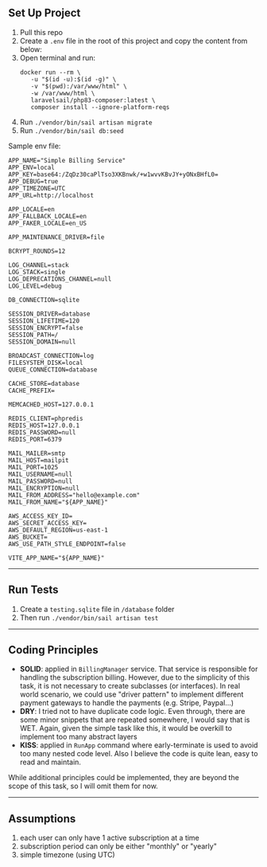 ## Set Up Project

1. Pull this repo
2. Create a `.env` file in the root of this project and copy the content from below:
3. Open terminal and run:
   ```shell
   docker run --rm \
      -u "$(id -u):$(id -g)" \
      -v "$(pwd):/var/www/html" \
      -w /var/www/html \
      laravelsail/php83-composer:latest \
      composer install --ignore-platform-reqs
   ```
4. Run `./vendor/bin/sail artisan migrate`
5. Run `./vendor/bin/sail db:seed`

Sample env file:

```dotenv
APP_NAME="Simple Billing Service"
APP_ENV=local
APP_KEY=base64:/ZqDz30caPlTso3XKBnwk/+w1wvvKBvJY+yONxBHfL0=
APP_DEBUG=true
APP_TIMEZONE=UTC
APP_URL=http://localhost

APP_LOCALE=en
APP_FALLBACK_LOCALE=en
APP_FAKER_LOCALE=en_US

APP_MAINTENANCE_DRIVER=file

BCRYPT_ROUNDS=12

LOG_CHANNEL=stack
LOG_STACK=single
LOG_DEPRECATIONS_CHANNEL=null
LOG_LEVEL=debug

DB_CONNECTION=sqlite

SESSION_DRIVER=database
SESSION_LIFETIME=120
SESSION_ENCRYPT=false
SESSION_PATH=/
SESSION_DOMAIN=null

BROADCAST_CONNECTION=log
FILESYSTEM_DISK=local
QUEUE_CONNECTION=database

CACHE_STORE=database
CACHE_PREFIX=

MEMCACHED_HOST=127.0.0.1

REDIS_CLIENT=phpredis
REDIS_HOST=127.0.0.1
REDIS_PASSWORD=null
REDIS_PORT=6379

MAIL_MAILER=smtp
MAIL_HOST=mailpit
MAIL_PORT=1025
MAIL_USERNAME=null
MAIL_PASSWORD=null
MAIL_ENCRYPTION=null
MAIL_FROM_ADDRESS="hello@example.com"
MAIL_FROM_NAME="${APP_NAME}"

AWS_ACCESS_KEY_ID=
AWS_SECRET_ACCESS_KEY=
AWS_DEFAULT_REGION=us-east-1
AWS_BUCKET=
AWS_USE_PATH_STYLE_ENDPOINT=false

VITE_APP_NAME="${APP_NAME}"
```

---

## Run Tests

1. Create a `testing.sqlite` file in `/database` folder
2. Then run `./vendor/bin/sail artisan test`

---

## Coding Principles

- **SOLID**: applied in `BillingManager` service. That service is responsible for handling the subscription billing. However, due to the simplicity of this task, it is not necessary to create subclasses (or interfaces). In real world scenario, we could use "driver pattern" to implement different payment gateways to handle the payments (e.g. Stripe, Paypal...)
- **DRY**: I tried not to have duplicate code logic. Even through, there are some minor snippets that are repeated somewhere, I would say that is WET. Again, given the simple task like this, it would be overkill to implement too many abstract layers
- **KISS**: applied in `RunApp` command where early-terminate is used to avoid too many nested code level. Also I believe the code is quite lean, easy to read and maintain. 

While additional principles could be implemented, they are beyond the scope of this task, so I will omit them for now.

---

## Assumptions

1. each user can only have 1 active subscription at a time
2. subscription period can only be either "monthly" or "yearly"
3. simple timezone (using UTC)
